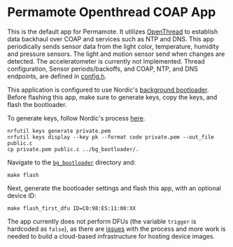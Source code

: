 Permamote Openthread COAP App
=============================

This is the default app for Permamote. It utilizes
[OpenThread](https://github.com/openthread/openthread) to establish data
backhaul over COAP and services such as NTP and DNS.
This app periodically sends sensor data from the light color, temperature,
humidity and pressure sensors. The light and motion sensor send when
changes are detected. The acceleratometer is currently not implemented. Thread
configuration, Sensor periods/backoffs, and COAP, NTP, and DNS endpoints, are
defined in
[config.h](https://github.com/lab11/permamote/blob/master/software/apps/permamote_coap/config.h).

This application is configured to use Nordic's [background
bootloader](https://www.nordicsemi.com/DocLib/Content/SDK_Doc/nRF5_SDK/v15-2-0/lib_background_dfu).
Before flashing this app, make sure to generate keys, copy the keys, and flash the bootloader.

To generate keys, follow Nordic's process [here](https://www.nordicsemi.com/DocLib/Content/SDK_Doc/Thread_SDK/v2-0-0/thread_example_dfu).
```
nrfutil keys generate private.pem
nrfutil keys display --key pk --format code private.pem --out_file public.c
cp private.pem public.c ../bg_bootloader/.
```

Navigate to the
[`bg_bootloader`](https://github.com/lab11/permamote/tree/master/software/apps/bg_bootloader) directory and:
```
make flash
```

Next, generate the bootloader settings and flash this app, with an optional device ID:
```
make flash_first_dfu ID=C0:98:E5:11:00:XX
```

The app currently does not perform DFUs (the variable `trigger` is hardcoded as
`false`), as there are
[issues](https://devzone.nordicsemi.com/f/nordic-q-a/42396/thread-background-dfu---how-to-get-progress-in-app)
with the process and more work is needed to build a cloud-based infrastructure
for hosting device images.


